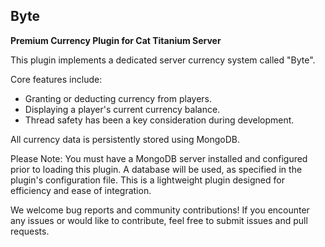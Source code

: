 Byte
---
**Premium Currency Plugin for Cat Titanium Server**

This plugin implements a dedicated server currency system called "Byte".

Core features include:

- Granting or deducting currency from players.
- Displaying a player's current currency balance.
- Thread safety has been a key consideration during development.

All currency data is persistently stored using MongoDB.

Please Note: You must have a MongoDB server installed and configured prior to loading this plugin.
A database will be used, as specified in the plugin's configuration file.
This is a lightweight plugin designed for efficiency and ease of integration.

We welcome bug reports and community contributions! If you encounter any issues or would like to contribute, feel free to submit issues and pull requests.